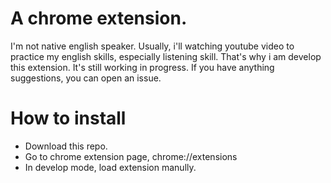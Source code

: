 # A chrome extension.
I'm not native english speaker. Usually, i'll watching youtube video to practice my english skills, especially listening skill. That's why i am develop this extension. It's still working in progress. If you have anything suggestions, you can open an issue.

# How to install
- Download this repo.
- Go to chrome extension page, chrome://extensions
- In develop mode, load extension manully.

